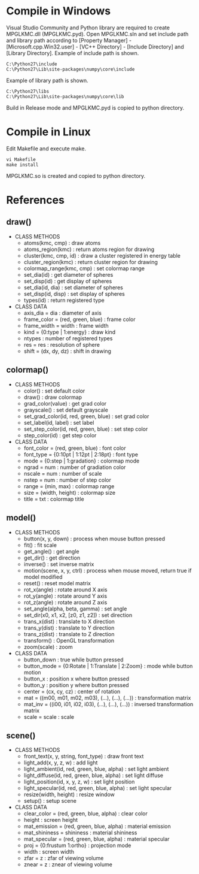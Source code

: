 # Compile in Windows
Visual Studio Community and Python library are required to create MPGLKMC.dll (MPGLKMC.pyd).
Open MPGLKMC.sln and set include path and library path according to [Property Manager] - [Microsoft.cpp.Win32.user] - [VC++ Directory] - [Include Directory] and [Library Directory].
Example of include path is shown.

    C:\Python27\include
    C:\Python27\Lib\site-packages\numpy\core\include

Example of library path is shown.

    C:\Python27\libs
    C:\Python27\Lib\site-packages\numpy\core\lib

Build in Release mode and MPGLKMC.pyd is copied to python directory.

# Compile in Linux
Edit Makefile and execute make.

    vi Makefile
    make install

MPGLKMC.so is created and copied to python directory.

# References
## draw()
+ CLASS METHODS
  + atoms(kmc, cmp) : draw atoms
  + atoms_region(kmc) : return atoms region for drawing
  + cluster(kmc, cmp, id) : draw a cluster registered in energy table  
  + cluster_region(kmc) : return cluster region for drawing
  + colormap_range(kmc, cmp) : set colormap range
  + set_dia(id) : get diameter of spheres
  + set_disp(id) : get display of spheres
  + set_dia(id, dia) : set diameter of spheres
  + set_disp(id, disp) : set display of spheres
  + types(id) : return registered type
+ CLASS DATA
  + axis_dia = dia : diameter of axis
  + frame_color = (red, green, blue) : frame color
  + frame_width = width : frame width
  + kind = {0:type | 1:energy} : draw kind
  + ntypes : number of registered types
  + res = res : resolution of sphere
  + shift = (dx, dy, dz) : shift in drawing

## colormap()
+ CLASS METHODS
  + color() : set default color
  + draw() : draw colormap
  + grad_color(value) : get grad color
  + grayscale() : set default grayscale
  + set_grad_color(id, red, green, blue) : set grad color
  + set_label(id, label) : set label
  + set_step_color(id, red, green, blue) : set step color
  + step_color(id) : get step color
+ CLASS DATA
  + font_color = (red, green, blue) : font color
  + font_type = {0:10pt | 1:12pt | 2:18pt} : font type
  + mode = {0:step | 1:gradation} : colormap mode
  + ngrad = num : number of gradiation color
  + nscale = num : number of scale
  + nstep = num : number of step color
  + range = (min, max) : colormap range
  + size = (width, height) : colormap size
  + title = txt : colormap title

## model()
+ CLASS METHODS
  + button(x, y, down) : process when mouse button pressed
  + fit() : fit scale
  + get_angle() : get angle
  + get_dir() : get direction
  + inverse() : set inverse matrix
  + motion(scene, x, y, ctrl) : process when mouse moved, return true if model modified
  + reset() : reset model matrix
  + rot_x(angle) : rotate around X axis
  + rot_y(angle) : rotate around Y axis
  + rot_z(angle) : rotate around Z axis
  + set_angle(alpha, beta, gamma) : set angle
  + set_dir(x0, x1, x2, [z0, z1, z2]) : set direction
  + trans_x(dist) : translate to X direction
  + trans_y(dist) : translate to Y direction
  + trans_z(dist) : translate to Z direction
  + transform() : OpenGL transformation
  + zoom(scale) : zoom
+ CLASS DATA  
  + button_down : true while button pressed
  + button_mode = {0:Rotate | 1:Translate | 2:Zoom} : mode while button motion
  + button_x : position x where button pressed
  + button_y : position y where button pressed
  + center = (cx, cy, cz) : center of rotation
  + mat = ((m00, m01, m02, m03), (...), (...), (...)) : transformation matrix
  + mat_inv = ((i00, i01, i02, i03), (...), (...), (...)) : inversed transformation matrix
  + scale = scale : scale

## scene()
+ CLASS METHODS
  + front_text(x, y, string, font_type) : draw front text
  + light_add(x, y, z, w) : add light
  + light_ambient(id, red, green, blue, alpha) : set light ambient
  + light_diffuse(id, red, green, blue, alpha) : set light diffuse
  + light_position(id, x, y, z, w) : set light position
  + light_specular(id, red, green, blue, alpha) : set light specular
  + resize(width, height) : resize window
  + setup() : setup scene
+ CLASS DATA
  + clear_color = (red, green, blue, alpha) : clear color
  + height : screen height
  + mat_emission = (red, green, blue, alpha) : material emission
  + mat_shininess = shininess : material shininess
  + mat_specular = (red, green, blue, alpha) : material specular
  + proj = {0:frustum 1:ortho} : projection mode
  + width : screen width
  + zfar = z : zfar of viewing volume
  + znear = z : znear of viewing volume
